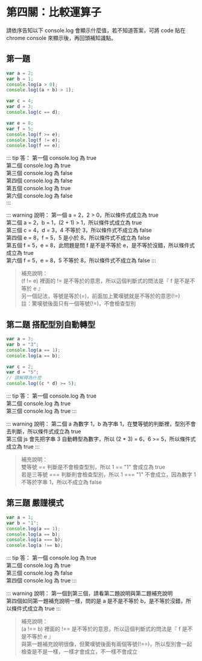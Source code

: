 # 第四關：比較運算子

請依序告知以下 console.log 會顯示什麼值，若不知道答案，可將 code 貼在 chrome console 來顯示後，再回頭補知識點。

## 第一題
``` js
var a = 2;
var b = 1;
console.log(a > 0); 
console.log((a + b) > 1);

var c = 4;
var d = 3;
console.log(c == d);

var e = 8;
var f = 5;
console.log(f >= e);
console.log(f != e);
console.log(f == e);
```

::: tip 答：
第一個 console.log 為 true<br />
第二個 console.log 為 true<br />
第三個 console.log 為 false<br />
第四個 console.log 為 false<br />
第五個 console.log 為 true<br />
第六個 console.log 為 false<br />
:::

::: warning 說明：
第一個 a = 2，2 > 0，所以條件式成立為 true<br />
第二個 a = 2，b = 1，(2 + 1) > 1，所以條件式成立為 true<br />
第三個 c = 4，d = 3，4 不等於 3，所以條件式不成立為 false<br />
第四個 e = 8，f = 5，5 是小於 8，所以條件式不成立為 false<br />
第五個 f = 5，e = 8，此問題是問 f 是不是不等於 e，是不等於沒錯，所以條件式成立為 true<br />
第六個 f = 5，e = 8，5 不等於 8，所以條件式不成立為 false
:::

> 補充說明：<br />
> (f != e) 裡面的 != 是不等於的意思，所以這個判斷式的問法是『 f 是不是不等於 e 』<br />
> 另一個記法，等號是等於(=)，前面加上驚嘆號就是不等於的意思(!=)<br />
> 註：驚嘆號後面只有一個等號(!=)，不會檢查型別

## 第二題 搭配型別自動轉型

``` js
var a = 3; 
var b = "3";
console.log(a == 1);
console.log(a == b);

var c = 2;
var d = "5";
// 請解釋為什麼
console.log((c * d) >= 5);
```

::: tip 答：
第一個 console.log 為 true<br />
第二個 console.log 為 true<br />
第三個 console.log 為 true
:::

::: warning 說明：
第二個 a 為數字 1，b 為字串 1，在雙等號的判斷裡，型別不會去判斷，所以條件式成立為 true<br />
第三個 js 會先把字串 3 自動轉型為數字，所以 (2 * 3) = 6，6 >= 5，所以條件式成立為 true
:::

> 補充說明：<br />
> 雙等號 == 判斷是不會檢查型別，所以 1 == "1" 會成立為 true<br />
> 若是三等號 === 判斷則會檢查型別，所以 1 === "1" 不會成立，因為數字 1 不等於字串 1，所以不成立為 false

## 第三題 嚴謹模式

``` js
var a = 1;
var b = "1";
console.log(a == 1);
console.log(a == b);
console.log(a === b);
console.log(a !== b);
```

::: tip 答：
第一個 console.log 為 true<br />
第二個 console.log 為 true<br />
第三個 console.log 為 false<br />
第四個 console.log 為 true
:::

::: warning 說明：
第一個到第三個，請看第二題說明與第二題補充說明<br />
第四個如同第一題補充說明一樣，問的是 a 是不是不等於 b，是不等於沒錯，所以條件式成立為 true
:::

> 補充說明：<br />
> (a !== b) 裡面的 !== 是不等於的意思，所以這個判斷式的問法是『 f 是不是不等於 e 』<br />
> 與第一題補充說明很像，但驚嘆號後面有兩個等號(!==)，所以型別會一起檢查是不是一樣，一樣才會成立，不一樣不會成立